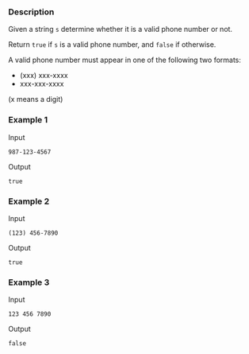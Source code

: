### Description
Given a string `s` determine whether it is a valid phone number or not.

Return `true` if `s` is a valid phone number, and `false` if otherwise.

A valid phone number must appear in one of the following two formats: 
- (xxx) xxx-xxxx
- xxx-xxx-xxxx

(x means a digit)


### Example 1
Input
```
987-123-4567
```
Output
```
true
```


### Example 2
Input
```
(123) 456-7890
```
Output
```
true
```


### Example 3
Input
```
123 456 7890
```
Output
```
false
```